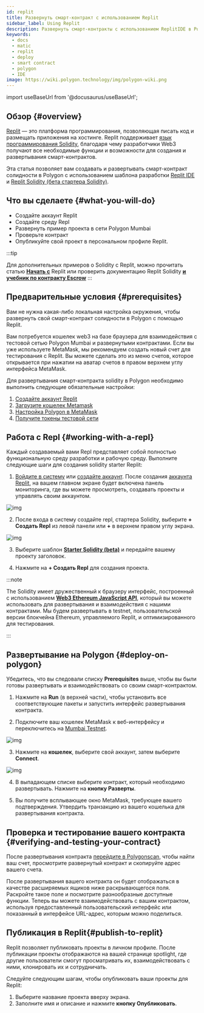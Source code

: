 ```yaml
---
id: replit
title: Развернуть смарт-контракт с использованием Replit
sidebar_label: Using Replit
description: Развернуть смарт-контракты с использованием ReplitIDE в Polygon
keywords:
  - docs
  - matic
  - replit
  - deploy
  - smart contract
  - polygon
  - IDE
image: https://wiki.polygon.technology/img/polygon-wiki.png
---
```


import useBaseUrl from '@docusaurus/useBaseUrl';

## Обзор {#overview}

[Replit](https://docs.replit.com/tutorials/01-introduction-to-the-repl-it-ide) — это платформа программирования, позволяющая писать код и размещать приложения на хостинге. Replit поддерживает [язык программирования Solidity](https://replit.com/@replit/Solidity-starter-beta?v=1), благодаря чему разработчики Web3 получают все необходимые функции и возможности для создания и развертывания смарт-контрактов.

Эта статья позволяет вам создавать и развертывать смарт-контракт солидности в Polygon с использованием шаблона разработки [Replit IDE](https://replit.com/signup) и [Replit Solidity (бета стартера Solidity)](https://replit.com/@replit/Solidity-starter-beta?v=1).

## Что вы сделаете {#what-you-will-do}

- Создайте аккаунт Replit
- Создайте среду Repl
- Развернуть пример проекта в сети Polygon Mumbai
- Проверьте контракт
- Опубликуйте свой проект в персональном профиле Replit.

:::tip

Для дополнительных примеров о Solidity с Replit, можно прочитать статью <ins>**[Начать с](https://blog.replit.com/solidity)**</ins> Replit или проверить документацию Replit Solidity <ins>**[и учебник по контракту Escrow](https://docs.replit.com/tutorials/33-escrow-contract-with-solidity)**</ins>
:::

## Предварительные условия {#prerequisites}

Вам не нужна какая-либо локальная настройка окружения, чтобы развернуть свой смарт-контракт солидности в Polygon с помощью Replit.

Вам потребуется кошелек web3 на базе браузера для взаимодействия с тестовой сетью Polygon Mumbai и развернутыми контрактами. Если вы уже используете MetaMask, мы рекомендуем создать новый счет для тестирования с Replit. Вы можете сделать это из меню счетов, которое открывается при нажатии на аватар счетов в правом верхнем углу интерфейса MetaMask.

Для развертывания смарт-контракта solidity в Polygon необходимо выполнить следующие обязательные настройки:

1. [Создайте аккаунт Replit](https://replit.com/signup)
2. [Загрузите кошелек Metamask](/docs/develop/metamask/hello)
3. [Настройка Polygon в MetaMask](/docs/develop/metamask/config-polygon-on-metamask)
4. [Получите токены тестовой сети](https://faucet.polygon.technology)

## Работа с Repl {#working-with-a-repl}

Каждый создаваемый вами Repl представляет собой полностью функциональную среду разработки и рабочую среду. Выполните следующие шаги для создания solidity starter Replit:

1. [Войдите в систему](https://replit.com/login) или [создайте аккаунт](https://replit.com/signup). После создания [аккаунта Replit](https://docs.replit.com/tutorials/01-introduction-to-the-repl-it-ide), на вашем главном экране будет включена панель мониторинга, где вы можете просмотреть, создавать проекты и управлять своим аккаунтом.

![img](/img/replit/dashboard.png)

2. После входа в систему создайте repl, стартера Solidity, выберите **+ Создать Repl** из левой панели или **+** в верхнем правом углу экрана.

![img](/img/replit/solidity.png)

3. Выберите шаблон [**Starter Solidity (beta)**](https://replit.com/@replit/Solidity-starter-beta?v=1) и передайте вашему проекту заголовок.

4. Нажмите на **+ Создать Repl** для создания проекта.

:::note

The Solidity имеет дружественный к браузеру интерфейс, построенный с использованием <ins>**[Web3 Ethereum JavaScript API](https://web3js.readthedocs.io/en/v1.5.2/)**</ins>, который вы можете использовать для развертывания и взаимодействия с нашими контрактами. Мы будем развертывать в testnet, пользовательской версии блокчейна Ethereum, управляемого Replit, и оптимизированного для тестирования.

:::

## Развертывание на Polygon {#deploy-on-polygon}

Убедитесь, что вы следовали списку **Prerequisites** выше, чтобы вы были готовы развертывать и взаимодействовать со своим смарт-контрактом.

1. Нажмите на **Run** (в верхней части), чтобы установить все соответствующие пакеты и запустить интерфейс развертывания контракта.

2. Подключите ваш кошелек MetaMask к веб-интерфейсу и переключитесь на [Mumbai Testnet](docs/develop/metamask/config-polygon-on-metamask).

![img](/img/replit/connect.png)

3. Нажмите на **кошелек**, выберите свой аккаунт, затем выберите **Connect**.

![img](/img/replit/deploy-list.png)

4. В выпадающем списке выберите контракт, который необходимо развертывать. Нажмите на **кнопку Разверты**.

5. Вы получите всплывающее окно MetaMask, требующее вашего подтверждения. Утвердить транзакцию из вашего кошелька для развертывания контракта.

## Проверка и тестирование вашего контракта {#verifying-and-testing-your-contract}

После развертывания контракта [перейдите в Polygonscan](https://mumbai.polygonscan.com/), чтобы найти ваш счет, просмотрите развернутый контракт и скопируйте адрес вашего счета.

После развертывания вашего контракта он будет отображаться в качестве расширяемых ящиков ниже раскрывающегося поля. Раскройте такое поле и посмотрите разнообразные доступные функции. Теперь вы можете взаимодействовать с вашим контрактом, используя предоставленный пользовательский интерфейс или показанный в интерфейсе URL-адрес, которым можно поделиться.

## Публикация в Replit​ {#publish-to-replit}

Replit позволяет публиковать проекты в личном профиле. После публикации проекты отображаются на вашей странице spotlight, где другие пользователи смогут просматривать их, взаимодействовать с ними, клонировать их и сотрудничать.

Следуйте следующим шагам, чтобы опубликовать ваши проекты для Replit:

1. Выберите название проекта вверху экрана.
2. Заполните имя и описание и нажмите **кнопку Опубликовать**.
